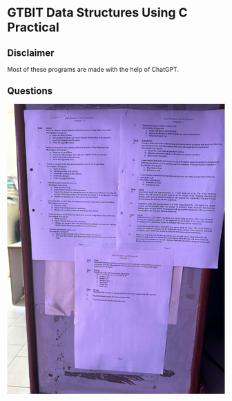 # GTBIT Data Structures Using C Practical


## Disclaimer
Most of these programs are made with the help of ChatGPT.


## Questions

![RE](/Questions/1.jpg)


